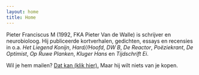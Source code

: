 ```yaml
---
layout: home
title: Home
---
```

Pieter Franciscus M (1992, FKA Pieter Van de Walle) is schrijver en neurobioloog. Hij publiceerde kortverhalen, gedichten, essays en recensies in o.a. *Het Liegend Konijn*, *Hard//Hoofd*, *DW B*, *De Reactor*, *Poëziekrant*, *De Optimist*, *Op Ruwe Planken*, *Kluger Hans* en *Tijdschrift Ei*.

Wil je hem mailen? [Dat kan (klik hier).](mailto:%20Pieter.Franciscus.M@gmail.com) Maar hij wilt niets van je kopen.
